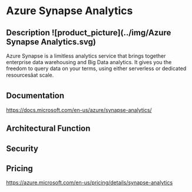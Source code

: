 # Azure Synapse Analytics                 



## Description											![product_picture](../img/Azure Synapse Analytics.svg)

Azure Synapse is a limitless analytics service that brings together enterprise data warehousing and Big Data analytics. It gives you the freedom to query data on your terms, using either serverless or dedicated resourcesâat scale.





## Documentation

https://docs.microsoft.com/en-us/azure/synapse-analytics/



## Architectural Function





## Security





## Pricing

https://azure.microsoft.com/en-us/pricing/details/synapse-analytics



